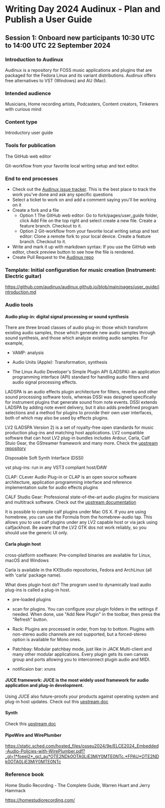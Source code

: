 # Writing Day 2024 Audinux - Plan and Publish a User Guide

## Session 1: Onboard new participants 10:30 UTC to 14:00 UTC 22 September 2024

### Introduction to Audinux

Audinux is a repository for FOSS music applications and plugins that are packaged for the Fedora Linux and its variant distributions. Audinux offers free alternatives to VST (Windows) and AU (Mac).
    
### Intended audience

Musicians, Home recording artists, Podcasters, Content creators, Tinkerers with curious mind
    
### Content type

Introductory user guide

### Tools for publication

The GitHub web editor

Git-workflow from your favorite local writing setup and text editor.
    
### End to end processes

- Check out the [Audinux issue tracker](https://github.com/audinux/audinux.github.io/issues/created_by/hankuoffroad). This is the best place to track the work you’ve done and ask any specific questions
- Select a ticket to work on and add a comment saying you'll be working on it
- Create a fork and a file
  - Option 1 The GitHub web editor: Go to fork/pages/user_guide folder, click Add File on the top right and select create a new file. Create a feature branch. Checkout to it.
  - Option 2 Git-workflow from your favorite local writing setup and text editor: Clone a remote fork to your local device. Create a feature branch. Checkout to it.
- Write and mark it up with markdown syntax: If you use the GitHub web editor, check preview button to see how the file is rendered.
- Create Pull Request to the [Audinux repo](https://github.com/audinux/audinux.github.io/tree/main/pages/user_guide)

### Template: Initial configuration for music creation (Instrument: Electric guitar)

https://github.com/audinux/audinux.github.io/blob/main/pages/user_guide/introduction.md
    
### Audio tools

#### Audio plug-in: digital signal processing or sound synthesis

There are three broad classes of audio plug-in: those which transform existing audio samples, those which generate new audio samples through sound synthesis, and those which analyze existing audio samples. For example,

- VAMP: analysis

- Audio Units (Apple): Transformation, synthesis

- The Linux Audio Developer's Simple Plugin API (LADSPA): an application programming interface (API) standard for handling audio filters and audio signal processing effects.

LADSPA is an audio effects plugin architecture for filters, reverbs and other sound processing software tools, whereas DSSI was designed specifically for instrument plugins that generate sound from note events. DSSI extends LADSPA by adding note event delivery, but it also adds predefined program selections and a method for plugins to provide their own user interfaces, both of which may also be used by effects plugins.

LV2 (LADSPA Version 2) is a set of royalty-free open standards for music production plug-ins and matching host applications. LV2 compatible software that can host LV2 plug-in bundles includes Ardour, Carla, Calf Stuio Gear, the GStreamer framework and many more. Check the [upstream repository](https://gitlab.com/lv2/lv2)

Disposable Soft Synth Interface (DSSI)

vst plug-ins: run in any VST3 compliant host/DAW

CLAP: CLever Audio Plug-in or CLAP is an open source software architecture, application programming interface and reference implementation suite for audio effects plugins

CALF Studio Gear: Professional state-of-the-art audio plugins for musicians and multitrack software. Check out the [upstream documentation](http://calf-studio-gear.org/)

It is possible to compile calf plugins under Mac OS X. If you are using homebrew, you can use the Formula from the homebrew-audio tap. This allows you to use calf plugins under any LV2 capable host or via jack using calfjackhost. Be aware that the LV2 GTK dos not work reliably, so you should use the generic UI only.

#### Carla plugin host

cross-platform soeftware: Pre-compiled binaries are available for Linux, macOS and Windows

Carla is available in the KXStudio repositories, Fedora and ArchLinux (all with 'carla' package name).

What does plugin host do? The program used to dynamically load audio plug-ins is called a plug-in host.

- pre-loaded plugins

- scan for plugins.
You can configure your plugin folders in the settings if needed. When done, use "Add New Plugin" in the toolbar, then press the "Refresh" button.

- Rack:
Plugins are processed in order, from top to bottom.
Plugins with non-stereo audio channels are not supported, but a forced-stereo option is available for Mono ones.

- Patchbay:
Modular patchbay mode, just like in JACK Multi-client and many other modular applications.
Every plugin gets its own canvas group and ports allowing you to interconnect plugin audio and MIDI.

- notificaion bar: xruns

#### JUCE framework: JUCE is the most widely used framework for audio application and plug-in development.

Using JUCE also future-proofs your products against operating system and plug-in host updates. Check out this [upstream doc](https://forum.juce.com/)

#### Synth

Check this [upstream doc](https://github.com/ardura/Actuate)

#### PipeWire and WirePlumber

https://static.sched.com/hosted_files/osseu2024/9e/ELCE2024_Embedded-Audio-Policies-with-WirePlumber.pdf?_gl=1*foeej2*_gcl_au*OTE2NDk0OTA0LjE3MjY0MTE0NTc.*FPAU*OTE2NDk0OTA0LjE3MjY0MTE0NTc

### Reference book

Home Studio Recording - The Complete Guide, Warren Huart and Jerry Hammack

https://homestudiorecording.com/
